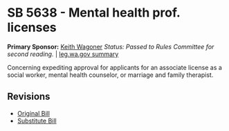 # SB 5638 - Mental health prof. licenses
**Primary Sponsor:** [Keith Wagoner](/person/leg/keith.wagoner.md)
*Status: Passed to Rules Committee for second reading.* | [leg.wa.gov summary](https://app.leg.wa.gov/billsummary?BillNumber=5638&Year=2021)

Concerning expediting approval for applicants for an associate license as a social worker, mental health counselor, or marriage and family therapist.

## Revisions
* [Original Bill](1/)
* [Substitute Bill](S/)